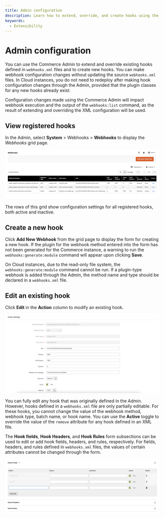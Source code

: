 ```yaml
---
title: Admin configuration
description: Learn how to extend, override, and create hooks using the Admin.
keywords:
  - Extensibility
---
```


# Admin configuration

You can use the Commerce Admin to extend and override existing hooks defined in `webhooks.xml` files and to create new hooks. You can make webhook configuration changes without updating the source `webhooks.xml` files. In Cloud instances, you do not need to redeploy after making hook configuration changes through the Admin, provided that the plugin classes for any new hooks already exist.

Configuration changes made using the Commerce Admin will impact webhook execution and the output of the `webhooks:list` command, as the result of extending and overriding the XML configuration will be used. 

## View registered hooks

In the Admin, select **System** > Webhooks > **Webhooks** to display the _Webhooks_ grid page.

![Webhooks grid](../_images/webhooks/webhooks-grid.png)

The rows of this grid show configuration settings for all registered hooks, both active and inactive.

## Create a new hook

Click **Add New Webhook** from the grid page to display the form for creating a new hook. If the plugin for the webhook method entered into the form has not been generated for the Commerce instance, a warning to run the `webhooks:generate:module` command will appear upon clicking **Save**.

<InlineAlert variant="warning" slots="text" />

On Cloud instances, due to the read-only file system, the `webhooks:generate:module` command cannot be run. If a plugin-type webhook is added through the Admin, the method name and type should be declared in a `webhooks.xml` file.

## Edit an existing hook

Click **Edit** in the **Action** column to modify an existing hook.

![Edit hook settings](../_images/webhooks/edit-hook-settings.png)

You can fully edit any hook that was originally defined in the Admin. However, hooks defined in a `webhooks.xml` file are only partially editable. For these hooks, you cannot change the value of the webhook method, webhook type, batch name, or hook name. You can use the **Active** toggle to override the value of the `remove` attribute for any hook defined in an XML file.

The **Hook fields**, **Hook Headers**, and **Hook Rules** form subsections can be used to edit or add hook fields, headers, and rules, respectively. For fields, headers, and rules defined in `webhooks.xml` files, the values of certain attributes cannot be changed through the form.

![Edit hook fields](../_images/webhooks/edit-hook-fields.png)
